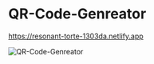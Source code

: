 # QR-Code-Genreator

https://resonant-torte-1303da.netlify.app

![QR-Code-Genreator](./img/1.png)


